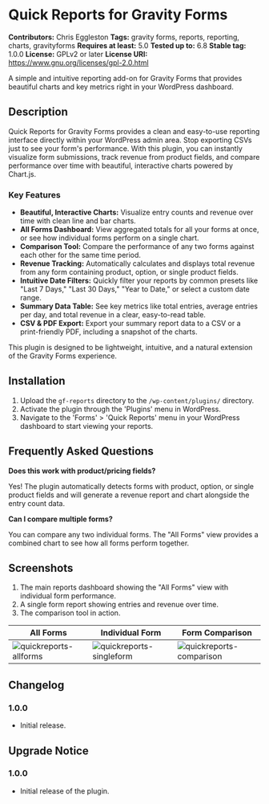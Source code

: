 # Quick Reports for Gravity Forms

**Contributors:**      Chris Eggleston
**Tags:**              gravity forms, reports, reporting, charts, gravityforms
**Requires at least:** 5.0
**Tested up to:**      6.8
**Stable tag:**        1.0.0
**License:**           GPLv2 or later
**License URI:**       https://www.gnu.org/licenses/gpl-2.0.html

A simple and intuitive reporting add-on for Gravity Forms that provides beautiful charts and key metrics right in your WordPress dashboard.

## Description

Quick Reports for Gravity Forms provides a clean and easy-to-use reporting interface directly within your WordPress admin area. Stop exporting CSVs just to see your form's performance. With this plugin, you can instantly visualize form submissions, track revenue from product fields, and compare performance over time with beautiful, interactive charts powered by Chart.js.

### Key Features

*   **Beautiful, Interactive Charts:** Visualize entry counts and revenue over time with clean line and bar charts.
*   **All Forms Dashboard:** View aggregated totals for all your forms at once, or see how individual forms perform on a single chart.
*   **Comparison Tool:** Compare the performance of any two forms against each other for the same time period.
*   **Revenue Tracking:** Automatically calculates and displays total revenue from any form containing product, option, or single product fields.
*   **Intuitive Date Filters:** Quickly filter your reports by common presets like "Last 7 Days," "Last 30 Days," "Year to Date," or select a custom date range.
*   **Summary Data Table:** See key metrics like total entries, average entries per day, and total revenue in a clear, easy-to-read table.
*   **CSV & PDF Export:** Export your summary report data to a CSV or a print-friendly PDF, including a snapshot of the charts.

This plugin is designed to be lightweight, intuitive, and a natural extension of the Gravity Forms experience.

## Installation

1.  Upload the `gf-reports` directory to the `/wp-content/plugins/` directory.
2.  Activate the plugin through the 'Plugins' menu in WordPress.
3.  Navigate to the 'Forms' > 'Quick Reports' menu in your WordPress dashboard to start viewing your reports.

## Frequently Asked Questions

**Does this work with product/pricing fields?**

Yes! The plugin automatically detects forms with product, option, or single product fields and will generate a revenue report and chart alongside the entry count data.

**Can I compare multiple forms?**

You can compare any two individual forms. The "All Forms" view provides a combined chart to see how all forms perform together.

## Screenshots

1.  The main reports dashboard showing the "All Forms" view with individual form performance.
2.  A single form report showing entries and revenue over time.
3.  The comparison tool in action.

| All Forms | Individual Form | Form Comparison |
|---|---|---|
| ![quickreports-allforms](https://github.com/user-attachments/assets/f4ff1040-accf-4ffa-9e2d-811a7d369f3d) | ![quickreports-singleform](https://github.com/user-attachments/assets/a142c961-3e51-4162-bc8e-1f14647a6dff) | ![quickreports-comparison](https://github.com/user-attachments/assets/192c1153-8759-4b98-822c-910b090b7909) |


## Changelog

### 1.0.0
*   Initial release.

## Upgrade Notice

### 1.0.0
*   Initial release of the plugin.
